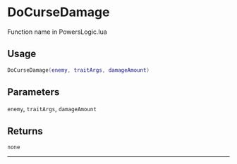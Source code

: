# DoCurseDamage
Function name in PowersLogic.lua
## Usage
```lua
DoCurseDamage(enemy, traitArgs, damageAmount)
```
## Parameters
`enemy`, `traitArgs`, `damageAmount`
## Returns
`none`

---